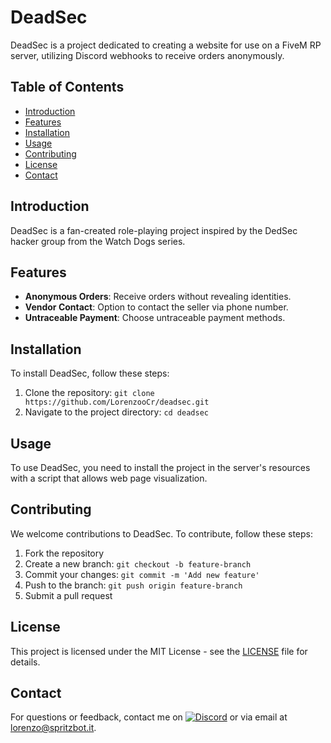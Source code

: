 # DeadSec

DeadSec is a project dedicated to creating a website for use on a FiveM RP server, utilizing Discord webhooks to receive orders anonymously.

## Table of Contents
- [Introduction](#introduction)
- [Features](#features)
- [Installation](#installation)
- [Usage](#usage)
- [Contributing](#contributing)
- [License](#license)
- [Contact](#contact)

## Introduction
DeadSec is a fan-created role-playing project inspired by the DedSec hacker group from the Watch Dogs series.

## Features
- **Anonymous Orders**: Receive orders without revealing identities.
- **Vendor Contact**: Option to contact the seller via phone number.
- **Untraceable Payment**: Choose untraceable payment methods.

## Installation
To install DeadSec, follow these steps:
1. Clone the repository: `git clone https://github.com/LorenzooCr/deadsec.git`
2. Navigate to the project directory: `cd deadsec`

## Usage
To use DeadSec, you need to install the project in the server's resources with a script that allows web page visualization.

## Contributing
We welcome contributions to DeadSec. To contribute, follow these steps:
1. Fork the repository
2. Create a new branch: `git checkout -b feature-branch`
3. Commit your changes: `git commit -m 'Add new feature'`
4. Push to the branch: `git push origin feature-branch`
5. Submit a pull request

## License
This project is licensed under the MIT License - see the [LICENSE](LICENSE) file for details.

## Contact
For questions or feedback, contact me on [![Discord](https://img.shields.io/badge/Discord-%237289DA.svg?logo=discord&logoColor=white)](https://discord.spritzbot.it) or via email at lorenzo@spritzbot.it.
